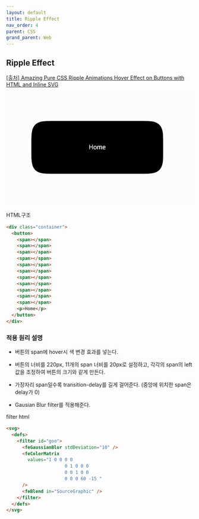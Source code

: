 ```yaml
---
layout: default
title: Ripple Effect
nav_order: 4
parent: CSS
grand_parent: Web
---
```


## Ripple Effect

[[출처] Amazing Pure CSS Ripple Animations Hover Effect on Buttons with HTML and Inline SVG](https://youtu.be/64NUjdMjEyw)

![result](./img/05/01.gif)

HTML구조

```html
<div class="container">
  <button>
    <span></span>
    <span></span>
    <span></span>
    <span></span>
    <span></span>
    <span></span>
    <span></span>
    <span></span>
    <span></span>
    <span></span>
    <span></span>
    <p>Home</p>
  </button>
</div>
```

### 적용 원리 설명

- 버튼의 span에 hover시 색 변경 효과를 넣는다.

- 버튼의 너비를 220px, 11개의 span 너비를 20px로 설정하고, 각각의 span의 left값을 조정하여 버튼의 크기와 같게 만든다.

- 가장자리 span일수록 transition-delay를 길게 걸어준다. (중앙에 위치한 span은 delay가 0)

- Gausian Blur filter를 적용해준다.

filter html

```html
<svg>
  <defs>
    <filter id="goo">
      <feGaussianBlur stdDeviation="10" />
      <feColorMatrix
        values="1 0 0 0 0
                      0 1 0 0 0
                      0 0 1 0 0
                      0 0 0 60 -15 "
      />
      <feBlend in="SourceGraphic" />
    </filter>
  </defs>
</svg>
```

